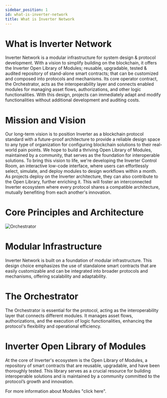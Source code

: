```yaml
---
sidebar_position: 1
id: what-is-inverter-network
title: What is Inverter Network
---
```


# What is Inverter Network

Inverter Network is a modular infrastructure for system design & protocol development. With a vision to simplify building on the blockchain, it offers the Inverter Open Library of Modules; reusable, upgradable, tested & audited repository of stand-alone smart contracts; that can be customized and composed into protocols and mechanisms. Its core operator contract, the Orchestrator, acts as the interoperability layer and connects enabled modules for managing asset flows, authorizations, and other logic functionalities. With this design, projects can immediately adapt and modify functionalities without additional development and auditing costs.

# Mission and Vision

Our long-term vision is to position Inverter as a blockchain protocol standard with a future-proof architecture to provide a reliable design space to any type of organization for configuring blockchain solutions to their real-world pain points. We hope to build a thriving Open Library of Modules, maintained by a community, that serves as the foundation for interoperable solutions. To bring this vision to life, we're developing the Inverter Control Room, an interactive low-code interface, where users can effortlessly select, simulate, and deploy modules to design workflows within a month. As projects deploy on the Inverter architecture, they can also contribute to the Open Library, further enriching it. This will foster an interconnected Inverter ecosystem where every protocol shares a compatible architecture, mutually benefiting from each another's innovation.

# Core Principles and Architecture

![Orchestrator](/img/orchestrator.png)

# Modular Infrastructure

Inverter Network is built on a foundation of modular infrastructure. This design choice emphasizes the use of standalone smart contracts that are easily customizable and can be integrated into broader protocols and mechanisms, offering scalability and adaptability.

# The Orchestrator

The Orchestrator is essential for the protocol, acting as the interoperability layer that connects different modules. It manages asset flows, authorizations, and the execution of logic functionalities, enhancing the protocol's flexibility and operational efficiency.


# Inverter Open Library of Modules

At the core of Inverter's ecosystem is the Open Library of Modules, a repository of smart contracts that are reusable, upgradable, and have been thoroughly tested. This library serves as a crucial resource for building interoperable solutions and is maintained by a community committed to the protocol’s growth and innovation.

For more information about Modules "click here".
